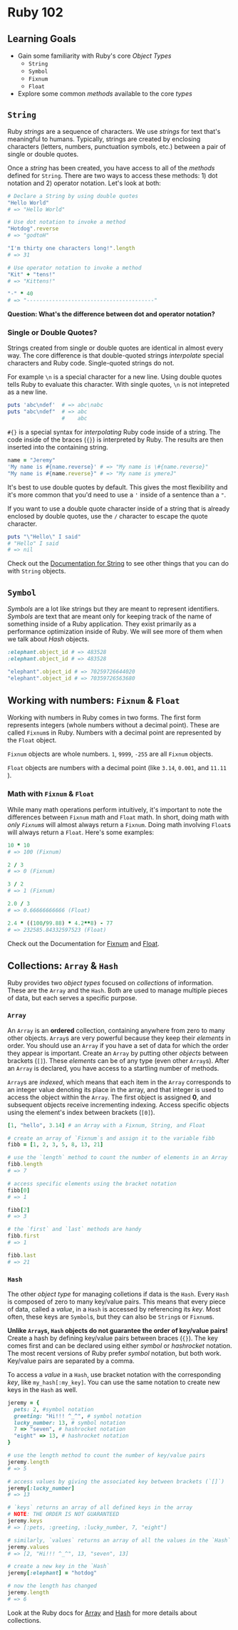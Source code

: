 # Ruby 102

## Learning Goals
- Gain some familiarity with Ruby's core _Object Types_
    + `String`
    + `Symbol`
    + `Fixnum`
    + `Float`
- Explore some common _methods_ available to the core _types_

## `String`
Ruby _strings_ are a sequence of characters. We use _strings_ for text that's meaningful to humans. Typically, strings are created by enclosing characters (letters, numbers, punctuation symbols, etc.) between a pair of single or double quotes.

Once a _string_ has been created, you have access to all of the _methods_ defined for `String`. There are two ways to access these methods: 1) dot notation and 2) operator notation. Let's look at both:

```ruby
# Declare a String by using double quotes
"Hello World"
# => "Hello World"

# Use dot notation to invoke a method
"Hotdog".reverse
# => "godtoH"

"I'm thirty one characters long!".length
# => 31

# Use operator notation to invoke a method
"Kit" + "tens!"
# => "Kittens!"

"-" * 40
# => "----------------------------------------"
```

__Question: What's the difference between dot and operator notation?__

### Single or Double Quotes?
Strings created from single or double quotes are identical in almost every way. The core difference is that double-quoted strings _interpolate_ special characters and Ruby code. Single-quoted strings do not.

For example `\n` is a special character for a new line. Using double quotes tells Ruby to evaluate this character. With single quotes, `\n` is not intepreted as a new line.

```ruby
puts 'abc\ndef'  # => abc\nabc
puts "abc\ndef"  # => abc
                 #    abc
```

`#{}` is a special syntax for _interpolating_ Ruby code inside of a string. The code inside of the braces (`{}`) is interpreted by Ruby. The results are then inserted into the containing string.

```ruby
name = "Jeremy"
'My name is #{name.reverse}' # => "My name is \#{name.reverse}"
"My name is #{name.reverse}" # => "My name is ymereJ"
```

It's best to use double quotes by default. This gives the most flexibility and it's more common that you'd need to use a `'` inside of a sentence than a `"`.

If you want to use a double quote character inside of a string that is already enclosed by double quotes, use the `/` character to escape the quote character.

```ruby
puts "\"Hello\" I said"
# "Hello" I said
# => nil
```

Check out the [Documentation for String](http://www.ruby-doc.org/core-2.3.0/String.html) to see other things that you can do with `String` objects.

## `Symbol`
_Symbols_ are a lot like strings but they are meant to represent identifiers. _Symbols_ are text that are meant only for keeping track of the name of something inside of a Ruby application. They exist primarily as a performance optimization inside of Ruby. We will see more of them when we talk about _Hash_ objects.

```ruby
:elephant.object_id # => 483528
:elephant.object_id # => 483528

"elephant".object_id # => 70259726644020
"elephant".object_id # => 70359726563680
```

## Working with numbers: `Fixnum` & `Float`

Working with numbers in Ruby comes in two forms. The first form represents integers (whole numbers without a decimal point). These are called `Fixnum`s in Ruby. Numbers with a decimal point are represented by the `Float` object.

`Fixnum` objects are whole numbers. `1`, `9999`, `-255` are all `Fixnum` objects.

`Float` objects are numbers with a decimal point (like `3.14`, `0.001`, and `11.11 `).

### Math with `Fixnum` & `Float`
While many math operations perform intuitively, it's important to note the differences between `Fixnum` math and `Float` math. In short, doing math with _only `Fixnum`s_ will almost always return a `Fixnum`. Doing math involving `Float`s will always return a `Float`. Here's some examples:

```ruby
10 * 10
# => 100 (Fixnum)

2 / 3
# => 0 (Fixnum)

3 / 2
# => 1 (Fixnum)

2.0 / 3
# => 0.66666666666 (Float)

2.4 * ((100/99.88) * 4.2**8) - 77
# => 232585.84332597523 (Float)
```

Check out the Documentation for [Fixnum](http://ruby-doc.org/core-2.3.0/Fixnum.html) and [Float](http://www.ruby-doc.org/core-2.3.0/Float.html).

## Collections: `Array` & `Hash`
Ruby provides two _object types_ focused on _collections_ of information. These are the `Array` and the `Hash`. Both are used to manage multiple pieces of data, but each serves a specific purpose.

### `Array`
An `Array` is an __ordered__ collection, containing anywhere from zero to many other objects. `Array`s are very powerful because they keep their _elements_ in order. You should use an `Array` if you have a set of data for which the order they appear is important. Create an `Array` by  putting other _objects_ between brackets (`[]`). These _elements_ can be of any type (even other `Array`s). After an `Array` is declared, you have access to a startling number of methods.

`Array`s are _indexed_, which means that each item in the `Array` corresponds to an integer value denoting its place in the array, and that integer is used to access the object within the `Array`. The first object is assigned __0__, and subsequent objects receive incrementing indexing. Access specific objects using the element's index between brackets (`[0]`).

```ruby
[1, "hello", 3.14] # an Array with a Fixnum, String, and Float

# create an array of `Fixnum`s and assign it to the variable fibb
fibb = [1, 2, 3, 5, 8, 13, 21]

# use the `length` method to count the number of elements in an Array
fibb.length
# => 7

# access specific elements using the bracket notation
fibb[0]
# => 1

fibb[2]
# => 3

# the `first` and `last` methods are handy
fibb.first
# => 1

fibb.last
# => 21
```

### `Hash`
The other _object type_ for managing colletions if data is the `Hash`. Every `Hash` is composed of zero to many key/value pairs. This means that every piece of data, called a _value_, in a `Hash` is accessed by referencing its _key_. Most often, these keys are `Symbol`s, but they can also be `String`s or `Fixnum`s.

__Unlike `Array`s, `Hash` objects do not guarantee the order of key/value pairs!__ Create a hash by defining key/value pairs between braces (`{}`). The key comes first and can be declared using either _symbol_ or _hashrocket_ notation. The most recent versions of Ruby prefer _symbol_ notation, but both work. Key/value pairs are separated by a comma.

To access a _value_ in a `Hash`, use bracket notation with the corresponding _key_, like `my_hash[:my_key]`. You can use the same notation to create new keys in the `Hash` as well.

```ruby
jeremy = {
  pets: 2, #symbol notation
  greeting: "Hi!!! ^_^", # symbol notation
  lucky_number: 13, # symbol notation
  7 => "seven", # hashrocket notation
  "eight" => 13, # hashrocket notation
}

# use the length method to count the number of key/value pairs
jeremy.length
# => 5

# access values by giving the associated key between brackets (`[]`)
jeremy[:lucky_number]
# => 13

# `keys` returns an array of all defined keys in the array
# NOTE: THE ORDER IS NOT GUARANTEED
jeremy.keys
# => [:pets, :greeting, :lucky_number, 7, "eight"]

# similarly, `values` returns an array of all the values in the `Hash`
jeremy.values
# => [2, "Hi!!! ^_^", 13, "seven", 13]

# create a new key in the `Hash`
jeremy[:elephant] = "hotdog"

# now the length has changed
jeremy.length
# => 6
```

Look at the Ruby docs for [Array](http://www.ruby-doc.org/core-2.3.0/Array.html) and [Hash](http://www.ruby-doc.org/core-2.3.0/Hash.html) for more details about collections.
